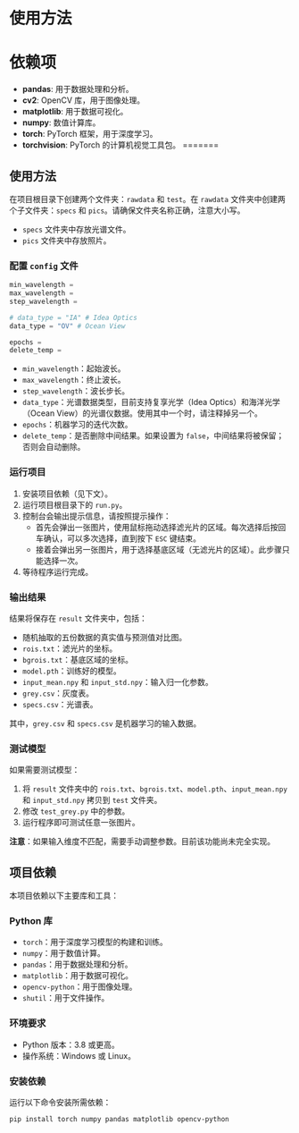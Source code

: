 # 使用方法

# 依赖项

- **pandas**: 用于数据处理和分析。
- **cv2**: OpenCV 库，用于图像处理。
- **matplotlib**: 用于数据可视化。
- **numpy**: 数值计算库。
- **torch**: PyTorch 框架，用于深度学习。
- **torchvision**: PyTorch 的计算机视觉工具包。
=======
## 使用方法

在项目根目录下创建两个文件夹：`rawdata` 和 `test`。在 `rawdata` 文件夹中创建两个子文件夹：`specs` 和 `pics`。请确保文件夹名称正确，注意大小写。

- `specs` 文件夹中存放光谱文件。
- `pics` 文件夹中存放照片。

### 配置 `config` 文件

```python
min_wavelength = 
max_wavelength = 
step_wavelength = 

# data_type = "IA" # Idea Optics
data_type = "OV" # Ocean View

epochs = 
delete_temp = 
```

- `min_wavelength`：起始波长。
- `max_wavelength`：终止波长。
- `step_wavelength`：波长步长。
- `data_type`：光谱数据类型，目前支持复享光学（Idea Optics）和海洋光学（Ocean View）的光谱仪数据。使用其中一个时，请注释掉另一个。
- `epochs`：机器学习的迭代次数。
- `delete_temp`：是否删除中间结果。如果设置为 `false`，中间结果将被保留；否则会自动删除。

### 运行项目

1. 安装项目依赖（见下文）。
2. 运行项目根目录下的 `run.py`。
3. 控制台会输出提示信息，请按照提示操作：
   - 首先会弹出一张图片，使用鼠标拖动选择滤光片的区域。每次选择后按回车确认，可以多次选择，直到按下 `ESC` 键结束。
   - 接着会弹出另一张图片，用于选择基底区域（无滤光片的区域）。此步骤只能选择一次。
4. 等待程序运行完成。

### 输出结果

结果将保存在 `result` 文件夹中，包括：
- 随机抽取的五份数据的真实值与预测值对比图。
- `rois.txt`：滤光片的坐标。
- `bgrois.txt`：基底区域的坐标。
- `model.pth`：训练好的模型。
- `input_mean.npy` 和 `input_std.npy`：输入归一化参数。
- `grey.csv`：灰度表。
- `specs.csv`：光谱表。

其中，`grey.csv` 和 `specs.csv` 是机器学习的输入数据。

### 测试模型

如果需要测试模型：
1. 将 `result` 文件夹中的 `rois.txt`、`bgrois.txt`、`model.pth`、`input_mean.npy` 和 `input_std.npy` 拷贝到 `test` 文件夹。
2. 修改 `test_grey.py` 中的参数。
3. 运行程序即可测试任意一张图片。

**注意**：如果输入维度不匹配，需要手动调整参数。目前该功能尚未完全实现。

## 项目依赖

本项目依赖以下主要库和工具：

### Python 库
- `torch`：用于深度学习模型的构建和训练。
- `numpy`：用于数值计算。
- `pandas`：用于数据处理和分析。
- `matplotlib`：用于数据可视化。
- `opencv-python`：用于图像处理。
- `shutil`：用于文件操作。

### 环境要求
- Python 版本：3.8 或更高。
- 操作系统：Windows 或 Linux。

### 安装依赖
运行以下命令安装所需依赖：
```bash
pip install torch numpy pandas matplotlib opencv-python
```
